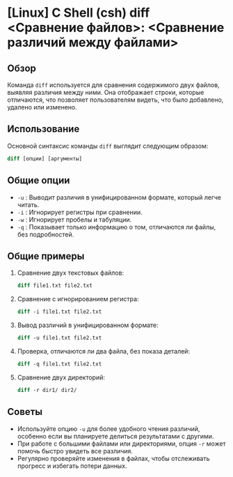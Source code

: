 # [Linux] C Shell (csh) diff <Сравнение файлов>: <Сравнение различий между файлами>

## Обзор
Команда `diff` используется для сравнения содержимого двух файлов, выявляя различия между ними. Она отображает строки, которые отличаются, что позволяет пользователям видеть, что было добавлено, удалено или изменено.

## Использование
Основной синтаксис команды `diff` выглядит следующим образом:

```csh
diff [опции] [аргументы]
```

## Общие опции
- `-u` : Выводит различия в унифицированном формате, который легче читать.
- `-i` : Игнорирует регистры при сравнении.
- `-w` : Игнорирует пробелы и табуляции.
- `-q` : Показывает только информацию о том, отличаются ли файлы, без подробностей.

## Общие примеры
1. Сравнение двух текстовых файлов:
   ```csh
   diff file1.txt file2.txt
   ```

2. Сравнение с игнорированием регистра:
   ```csh
   diff -i file1.txt file2.txt
   ```

3. Вывод различий в унифицированном формате:
   ```csh
   diff -u file1.txt file2.txt
   ```

4. Проверка, отличаются ли два файла, без показа деталей:
   ```csh
   diff -q file1.txt file2.txt
   ```

5. Сравнение двух директорий:
   ```csh
   diff -r dir1/ dir2/
   ```

## Советы
- Используйте опцию `-u` для более удобного чтения различий, особенно если вы планируете делиться результатами с другими.
- При работе с большими файлами или директориями, опция `-r` может помочь быстро увидеть все различия.
- Регулярно проверяйте изменения в файлах, чтобы отслеживать прогресс и избегать потери данных.
